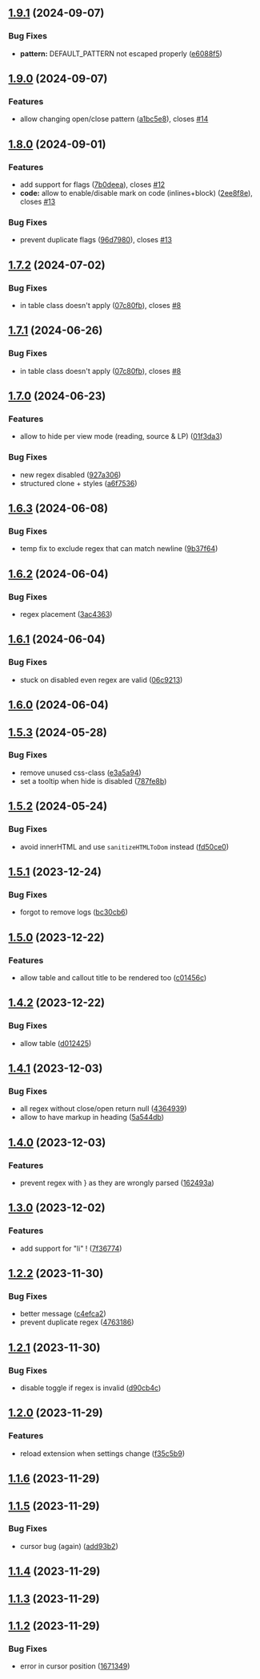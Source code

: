 ## [1.9.1](https://github.com/Lisandra-dev/obsidian-regex-mark/compare/1.9.0...1.9.1) (2024-09-07)
### Bug Fixes

* **pattern:** DEFAULT_PATTERN not escaped properly ([e6088f5](https://github.com/Lisandra-dev/obsidian-regex-mark/commit/e6088f5ef395f01bc448a9215462f010a4396657))

## [1.9.0](https://github.com/Lisandra-dev/obsidian-regex-mark/compare/1.8.0...1.9.0) (2024-09-07)
### Features

* allow changing open/close pattern ([a1bc5e8](https://github.com/Lisandra-dev/obsidian-regex-mark/commit/a1bc5e81dbd813fd3d19778131a7a1bdb73ecd4e)), closes [#14](https://github.com/Lisandra-dev/obsidian-regex-mark/issues/14)

## [1.8.0](https://github.com/Lisandra-dev/obsidian-regex-mark/compare/1.7.3-1...1.8.0) (2024-09-01)
### Features

* add support for flags ([7b0deea](https://github.com/Lisandra-dev/obsidian-regex-mark/commit/7b0deeae17656bc4222168909e9c9c23b55fe55f)), closes [#12](https://github.com/Lisandra-dev/obsidian-regex-mark/issues/12)
* **code:** allow to enable/disable mark on code (inlines+block) ([2ee8f8e](https://github.com/Lisandra-dev/obsidian-regex-mark/commit/2ee8f8eb6582614864466097b49374aa4518318a)), closes [#13](https://github.com/Lisandra-dev/obsidian-regex-mark/issues/13)

### Bug Fixes

* prevent duplicate flags ([96d7980](https://github.com/Lisandra-dev/obsidian-regex-mark/commit/96d79806728d66c948c5afbb992113a840ab79de)), closes [#13](https://github.com/Lisandra-dev/obsidian-regex-mark/issues/13)

## [1.7.2](https://github.com/Lisandra-dev/obsidian-regex-mark/compare/1.7.0...1.7.2) (2024-07-02)
### Bug Fixes

* in table class doesn't apply ([07c80fb](https://github.com/Lisandra-dev/obsidian-regex-mark/commit/07c80fb1cbfb7f888658ddef8ee7dafe5724662d)), closes [#8](https://github.com/Lisandra-dev/obsidian-regex-mark/issues/8)

## [1.7.1](https://github.com/Lisandra-dev/obsidian-regex-mark/compare/1.7.0...1.7.1) (2024-06-26)
### Bug Fixes

* in table class doesn't apply ([07c80fb](https://github.com/Lisandra-dev/obsidian-regex-mark/commit/07c80fb1cbfb7f888658ddef8ee7dafe5724662d)), closes [#8](https://github.com/Lisandra-dev/obsidian-regex-mark/issues/8)

## [1.7.0](https://github.com/Lisandra-dev/obsidian-regex-mark/compare/1.6.4...1.7.0) (2024-06-23)
### Features

* allow to hide per view mode (reading, source & LP) ([01f3da3](https://github.com/Lisandra-dev/obsidian-regex-mark/commit/01f3da397d9be556981421a618d7def2f8b6c7bf))

### Bug Fixes

* new regex disabled ([927a306](https://github.com/Lisandra-dev/obsidian-regex-mark/commit/927a30616ae67ef605319670c015d87b331cde17))
* structured clone + styles ([a6f7536](https://github.com/Lisandra-dev/obsidian-regex-mark/commit/a6f7536de58bbcf95b8bb4b5504cfd4e5e5a7a59))

## [1.6.3](https://github.com/Lisandra-dev/obsidian-regex-mark/compare/1.6.2...1.6.3) (2024-06-08)
### Bug Fixes

* temp fix to exclude regex that can match newline ([9b37f64](https://github.com/Lisandra-dev/obsidian-regex-mark/commit/9b37f64202a780321a61843dcea5651035e714d5))

## [1.6.2](https://github.com/Lisandra-dev/obsidian-regex-mark/compare/1.6.1...1.6.2) (2024-06-04)
### Bug Fixes

* regex placement ([3ac4363](https://github.com/Lisandra-dev/obsidian-regex-mark/commit/3ac4363643558525f89380bc36444a27c571f6d9))

## [1.6.1](https://github.com/Lisandra-dev/obsidian-regex-mark/compare/1.6.0...1.6.1) (2024-06-04)
### Bug Fixes

* stuck on disabled even regex are valid ([06c9213](https://github.com/Lisandra-dev/obsidian-regex-mark/commit/06c9213a3dce50a7763910471d18da7e7cf8e50f))

## [1.6.0](https://github.com/Lisandra-dev/obsidian-regex-mark/compare/1.6.0-0...1.6.0) (2024-06-04)

## [1.5.3](https://github.com/Mara-Li/obsidian-regex-mark/compare/1.5.2...1.5.3) (2024-05-28)
### Bug Fixes

* remove unused css-class ([e3a5a94](https://github.com/Mara-Li/obsidian-regex-mark/commit/e3a5a948ab11df47918360ebb8d6f3d35848f837))
* set a tooltip when hide is disabled ([787fe8b](https://github.com/Mara-Li/obsidian-regex-mark/commit/787fe8b14456d4f85ec379f13d19a191ce86a5d5))

## [1.5.2](https://github.com/Lisandra-dev/obsidian-regex-mark/compare/1.5.1...1.5.2) (2024-05-24)
### Bug Fixes

* avoid innerHTML and use `sanitizeHTMLToDom` instead ([fd50ce0](https://github.com/Lisandra-dev/obsidian-regex-mark/commit/fd50ce0818beaa28e2da04ad42c2aecb3f69603e))

## [1.5.1](https://github.com/Lisandra-dev/obsidian-regex-mark/compare/1.5.0...1.5.1) (2023-12-24)
### Bug Fixes

* forgot to remove logs ([bc30cb6](https://github.com/Lisandra-dev/obsidian-regex-mark/commit/bc30cb63717a714b320274b2cfcc7ac054848e64))

## [1.5.0](https://github.com/Lisandra-dev/obsidian-regex-mark/compare/1.4.2...1.5.0) (2023-12-22)
### Features

* allow table and callout title to be rendered too ([c01456c](https://github.com/Lisandra-dev/obsidian-regex-mark/commit/c01456cb74542ad92438771e21ebb202671b3ac8))

## [1.4.2](https://github.com/Lisandra-dev/obsidian-regex-mark/compare/1.4.1...1.4.2) (2023-12-22)
### Bug Fixes

* allow table ([d012425](https://github.com/Lisandra-dev/obsidian-regex-mark/commit/d012425758007362d8c1570d6235f21f9f46431a))

## [1.4.1](https://github.com/Lisandra-dev/obsidian-regex-mark/compare/1.4.0...1.4.1) (2023-12-03)
### Bug Fixes

* all regex without close/open return null ([4364939](https://github.com/Lisandra-dev/obsidian-regex-mark/commit/436493969e9e37f66e3417871892f059ea342f17))
* allow to have markup in heading ([5a544db](https://github.com/Lisandra-dev/obsidian-regex-mark/commit/5a544db8a34bcf423998f43998f44b657d5eb0dc))

## [1.4.0](https://github.com/Lisandra-dev/obsidian-regex-mark/compare/1.3.0...1.4.0) (2023-12-03)
### Features

* prevent regex with \} as they are wrongly parsed ([162493a](https://github.com/Lisandra-dev/obsidian-regex-mark/commit/162493a88ec7ae7717afd3d133462df48f23edbd))

## [1.3.0](https://github.com/Lisandra-dev/obsidian-regex-mark/compare/1.2.2...1.3.0) (2023-12-02)
### Features

* add support for "li" ! ([7f36774](https://github.com/Lisandra-dev/obsidian-regex-mark/commit/7f36774068a39f1a3dbd1e7f3245ce38ba4fbc7c))

## [1.2.2](https://github.com/Lisandra-dev/obsidian-regex-mark/compare/1.2.1...1.2.2) (2023-11-30)
### Bug Fixes

* better message ([c4efca2](https://github.com/Lisandra-dev/obsidian-regex-mark/commit/c4efca27e2dd5f2479e0e8b00e7be85772df03e8))
* prevent duplicate regex ([4763186](https://github.com/Lisandra-dev/obsidian-regex-mark/commit/47631861dbe66eabddb514d56ed1668970c31b8b))

## [1.2.1](https://github.com/Lisandra-dev/obsidian-regex-mark/compare/1.2.0...1.2.1) (2023-11-30)
### Bug Fixes

* disable toggle if regex is invalid ([d90cb4c](https://github.com/Lisandra-dev/obsidian-regex-mark/commit/d90cb4c434318a15ad6b9cfbc358588e0ed0d990))

## [1.2.0](https://github.com/Lisandra-dev/obsidian-regex-mark/compare/1.1.6...1.2.0) (2023-11-29)
### Features

* reload extension when settings change ([f35c5b9](https://github.com/Lisandra-dev/obsidian-regex-mark/commit/f35c5b95a8c62e9aa86fd92723b6699d34ca910c))

## [1.1.6](https://github.com/Lisandra-dev/obsidian-regex-mark/compare/1.1.5...1.1.6) (2023-11-29)

## [1.1.5](https://github.com/Lisandra-dev/obsidian-regex-mark/compare/1.1.4...1.1.5) (2023-11-29)
### Bug Fixes

* cursor bug (again) ([add93b2](https://github.com/Lisandra-dev/obsidian-regex-mark/commit/add93b2d5b98b89e75ed5680d1dbec5a1c16e920))

## [1.1.4](https://github.com/Lisandra-dev/obsidian-regex-mark/compare/1.1.3...1.1.4) (2023-11-29)

## [1.1.3](https://github.com/Lisandra-dev/obsidian-regex-mark/compare/1.1.2...1.1.3) (2023-11-29)

## [1.1.2](https://github.com/Lisandra-dev/obsidian-regex-mark/compare/1.1.1...1.1.2) (2023-11-29)
### Bug Fixes

* error in cursor position ([1671349](https://github.com/Lisandra-dev/obsidian-regex-mark/commit/167134943d270906e9de900a2b84252dedc32271))